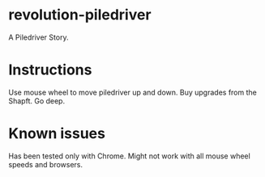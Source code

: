 # revolution-piledriver
A Piledriver Story.

# Instructions
Use mouse wheel to move piledriver up and down.
Buy upgrades from the Shapft.
Go deep.

# Known issues
Has been tested only with Chrome. Might not work with all mouse wheel speeds and browsers.